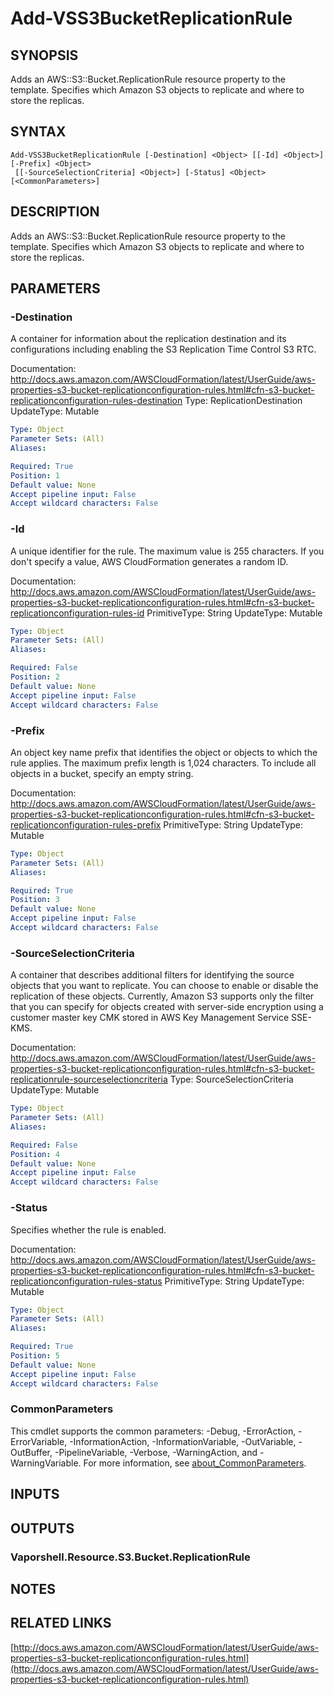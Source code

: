 # Add-VSS3BucketReplicationRule

## SYNOPSIS
Adds an AWS::S3::Bucket.ReplicationRule resource property to the template.
Specifies which Amazon S3 objects to replicate and where to store the replicas.

## SYNTAX

```
Add-VSS3BucketReplicationRule [-Destination] <Object> [[-Id] <Object>] [-Prefix] <Object>
 [[-SourceSelectionCriteria] <Object>] [-Status] <Object> [<CommonParameters>]
```

## DESCRIPTION
Adds an AWS::S3::Bucket.ReplicationRule resource property to the template.
Specifies which Amazon S3 objects to replicate and where to store the replicas.

## PARAMETERS

### -Destination
A container for information about the replication destination and its configurations including enabling the S3 Replication Time Control S3 RTC.

Documentation: http://docs.aws.amazon.com/AWSCloudFormation/latest/UserGuide/aws-properties-s3-bucket-replicationconfiguration-rules.html#cfn-s3-bucket-replicationconfiguration-rules-destination
Type: ReplicationDestination
UpdateType: Mutable

```yaml
Type: Object
Parameter Sets: (All)
Aliases:

Required: True
Position: 1
Default value: None
Accept pipeline input: False
Accept wildcard characters: False
```

### -Id
A unique identifier for the rule.
The maximum value is 255 characters.
If you don't specify a value, AWS CloudFormation generates a random ID.

Documentation: http://docs.aws.amazon.com/AWSCloudFormation/latest/UserGuide/aws-properties-s3-bucket-replicationconfiguration-rules.html#cfn-s3-bucket-replicationconfiguration-rules-id
PrimitiveType: String
UpdateType: Mutable

```yaml
Type: Object
Parameter Sets: (All)
Aliases:

Required: False
Position: 2
Default value: None
Accept pipeline input: False
Accept wildcard characters: False
```

### -Prefix
An object key name prefix that identifies the object or objects to which the rule applies.
The maximum prefix length is 1,024 characters.
To include all objects in a bucket, specify an empty string.

Documentation: http://docs.aws.amazon.com/AWSCloudFormation/latest/UserGuide/aws-properties-s3-bucket-replicationconfiguration-rules.html#cfn-s3-bucket-replicationconfiguration-rules-prefix
PrimitiveType: String
UpdateType: Mutable

```yaml
Type: Object
Parameter Sets: (All)
Aliases:

Required: True
Position: 3
Default value: None
Accept pipeline input: False
Accept wildcard characters: False
```

### -SourceSelectionCriteria
A container that describes additional filters for identifying the source objects that you want to replicate.
You can choose to enable or disable the replication of these objects.
Currently, Amazon S3 supports only the filter that you can specify for objects created with server-side encryption using a customer master key CMK stored in AWS Key Management Service SSE-KMS.

Documentation: http://docs.aws.amazon.com/AWSCloudFormation/latest/UserGuide/aws-properties-s3-bucket-replicationconfiguration-rules.html#cfn-s3-bucket-replicationrule-sourceselectioncriteria
Type: SourceSelectionCriteria
UpdateType: Mutable

```yaml
Type: Object
Parameter Sets: (All)
Aliases:

Required: False
Position: 4
Default value: None
Accept pipeline input: False
Accept wildcard characters: False
```

### -Status
Specifies whether the rule is enabled.

Documentation: http://docs.aws.amazon.com/AWSCloudFormation/latest/UserGuide/aws-properties-s3-bucket-replicationconfiguration-rules.html#cfn-s3-bucket-replicationconfiguration-rules-status
PrimitiveType: String
UpdateType: Mutable

```yaml
Type: Object
Parameter Sets: (All)
Aliases:

Required: True
Position: 5
Default value: None
Accept pipeline input: False
Accept wildcard characters: False
```

### CommonParameters
This cmdlet supports the common parameters: -Debug, -ErrorAction, -ErrorVariable, -InformationAction, -InformationVariable, -OutVariable, -OutBuffer, -PipelineVariable, -Verbose, -WarningAction, and -WarningVariable. For more information, see [about_CommonParameters](http://go.microsoft.com/fwlink/?LinkID=113216).

## INPUTS

## OUTPUTS

### Vaporshell.Resource.S3.Bucket.ReplicationRule
## NOTES

## RELATED LINKS

[http://docs.aws.amazon.com/AWSCloudFormation/latest/UserGuide/aws-properties-s3-bucket-replicationconfiguration-rules.html](http://docs.aws.amazon.com/AWSCloudFormation/latest/UserGuide/aws-properties-s3-bucket-replicationconfiguration-rules.html)

